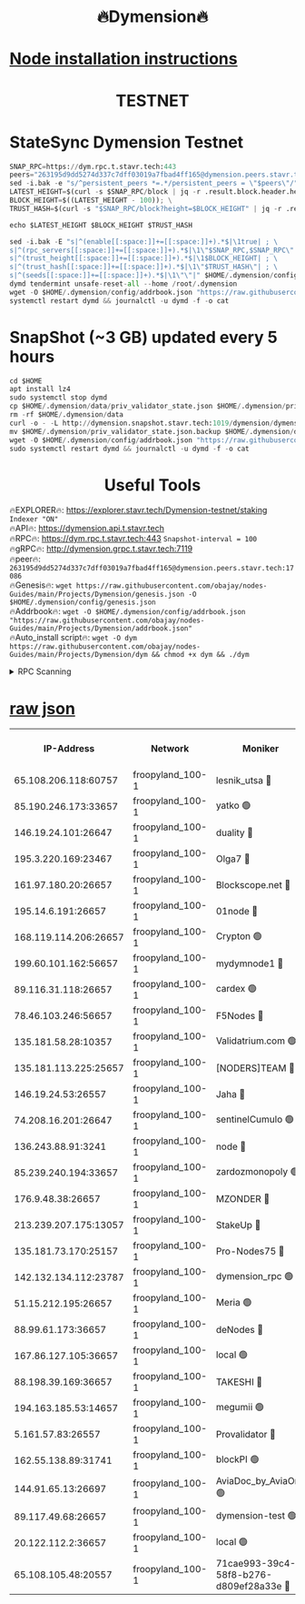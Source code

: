 <h1 align="center"> 🔥Dymension🔥</h1>

[Node installation instructions](https://github.com/obajay/nodes-Guides/tree/main/Projects/Dymension)
=

<h1 align="center"> TESTNET</h1>

# StateSync Dymension Testnet
```python
SNAP_RPC=https://dym.rpc.t.stavr.tech:443
peers="263195d9dd5274d337c7dff03019a7fbad4ff165@dymension.peers.stavr.tech:17086"
sed -i.bak -e "s/^persistent_peers *=.*/persistent_peers = \"$peers\"/" $HOME/.dymension/config/config.toml
LATEST_HEIGHT=$(curl -s $SNAP_RPC/block | jq -r .result.block.header.height); \
BLOCK_HEIGHT=$((LATEST_HEIGHT - 100)); \
TRUST_HASH=$(curl -s "$SNAP_RPC/block?height=$BLOCK_HEIGHT" | jq -r .result.block_id.hash)

echo $LATEST_HEIGHT $BLOCK_HEIGHT $TRUST_HASH

sed -i.bak -E "s|^(enable[[:space:]]+=[[:space:]]+).*$|\1true| ; \
s|^(rpc_servers[[:space:]]+=[[:space:]]+).*$|\1\"$SNAP_RPC,$SNAP_RPC\"| ; \
s|^(trust_height[[:space:]]+=[[:space:]]+).*$|\1$BLOCK_HEIGHT| ; \
s|^(trust_hash[[:space:]]+=[[:space:]]+).*$|\1\"$TRUST_HASH\"| ; \
s|^(seeds[[:space:]]+=[[:space:]]+).*$|\1\"\"|" $HOME/.dymension/config/config.toml
dymd tendermint unsafe-reset-all --home /root/.dymension
wget -O $HOME/.dymension/config/addrbook.json "https://raw.githubusercontent.com/obajay/nodes-Guides/main/Projects/Dymension/addrbook.json"
systemctl restart dymd && journalctl -u dymd -f -o cat

```
# SnapShot (~3 GB) updated every 5 hours
```python
cd $HOME
apt install lz4
sudo systemctl stop dymd
cp $HOME/.dymension/data/priv_validator_state.json $HOME/.dymension/priv_validator_state.json.backup
rm -rf $HOME/.dymension/data
curl -o - -L http://dymension.snapshot.stavr.tech:1019/dymension/dymension-snap.tar.lz4 | lz4 -c -d - | tar -x -C $HOME/.dymension --strip-components 2
mv $HOME/.dymension/priv_validator_state.json.backup $HOME/.dymension/data/priv_validator_state.json
wget -O $HOME/.dymension/config/addrbook.json "https://raw.githubusercontent.com/obajay/nodes-Guides/main/Projects/Dymension/addrbook.json"
sudo systemctl restart dymd && journalctl -u dymd -f -o cat
```

 <h1 align="center"> Useful Tools</h1>

🔥EXPLORER🔥:     https://explorer.stavr.tech/Dymension-testnet/staking        `Indexer "ON"` \
🔥API🔥:          https://dymension.api.t.stavr.tech \
🔥RPC🔥:          https://dym.rpc.t.stavr.tech:443                  `Snapshot-interval = 100` \
🔥gRPC🔥:         http://dymension.grpc.t.stavr.tech:7119 \
🔥peer🔥:         `263195d9dd5274d337c7dff03019a7fbad4ff165@dymension.peers.stavr.tech:17086` \
🔥Genesis🔥:     ```wget https://raw.githubusercontent.com/obajay/nodes-Guides/main/Projects/Dymension/genesis.json -O $HOME/.dymension/config/genesis.json``` \
🔥Addrbook🔥:    ```wget -O $HOME/.dymension/config/addrbook.json "https://raw.githubusercontent.com/obajay/nodes-Guides/main/Projects/Dymension/addrbook.json"``` \
🔥Auto_install script🔥: ```wget -O dym https://raw.githubusercontent.com/obajay/nodes-Guides/main/Projects/Dymension/dym && chmod +x dym && ./dym```

<details>
<summary>RPC Scanning</summary>

<h2 align="center"> We scan nodes in real time every 4 hours. And we provide the final result of RPC endpoints.
We cannot influence the operation of these nodes in any way. </h2>


```python
If Voting Power is higher than 0 --> then the Node is a validator of the network and may be subject to attack and be a potential threat to the chain.
```
```python
We marked such validators with a red symbol
```

</details>

[raw json](https://rpc-check.dymt.stavr.tech/dymt/rpc-dymt-result.json)
=


<table><tr><th>IP-Address</th><th>Network</th><th>Moniker</th><th>Latest Block Height</th><th>Earliest Block Height</th><th>Catching Up</th><th>Voting Power</th><th>Scan Time</th></tr><tr><td>65.108.206.118:60757</td><td>froopyland_100-1</td><td>lesnik_utsa 🔴</td><td>1497878</td><td>1</td><td>False</td><td>1</td><td>2023-12-01T01:02:28.254203411UTC</td></tr><tr><td>85.190.246.173:33657</td><td>froopyland_100-1</td><td>yatko 🟢</td><td>1497879</td><td>1</td><td>False</td><td>0</td><td>2023-12-01T01:02:38.176005508UTC</td></tr><tr><td>146.19.24.101:26647</td><td>froopyland_100-1</td><td>duality 🔴</td><td>1497880</td><td>1</td><td>False</td><td>1</td><td>2023-12-01T01:02:43.218569592UTC</td></tr><tr><td>195.3.220.169:23467</td><td>froopyland_100-1</td><td>Olga7 🔴</td><td>1497883</td><td>1</td><td>False</td><td>1</td><td>2023-12-01T01:02:58.068035182UTC</td></tr><tr><td>161.97.180.20:26657</td><td>froopyland_100-1</td><td>Blockscope.net 🔴</td><td>1497884</td><td>1</td><td>False</td><td>1</td><td>2023-12-01T01:03:02.983854406UTC</td></tr><tr><td>195.14.6.191:26657</td><td>froopyland_100-1</td><td>01node 🔴</td><td>1497884</td><td>1</td><td>False</td><td>1</td><td>2023-12-01T01:03:03.575239516UTC</td></tr><tr><td>168.119.114.206:26657</td><td>froopyland_100-1</td><td>Crypton 🟢</td><td>1497884</td><td>1</td><td>False</td><td>0</td><td>2023-12-01T01:03:03.846660722UTC</td></tr><tr><td>199.60.101.162:56657</td><td>froopyland_100-1</td><td>mydymnode1 🔴</td><td>1497878</td><td>106001</td><td>False</td><td>1</td><td>2023-12-01T01:02:28.964683718UTC</td></tr><tr><td>89.116.31.118:26657</td><td>froopyland_100-1</td><td>cardex 🟢</td><td>1497879</td><td>293001</td><td>False</td><td>0</td><td>2023-12-01T01:02:35.522305500UTC</td></tr><tr><td>78.46.103.246:56657</td><td>froopyland_100-1</td><td>F5Nodes 🔴</td><td>1497877</td><td>407001</td><td>False</td><td>1</td><td>2023-12-01T01:02:24.761609012UTC</td></tr><tr><td>135.181.58.28:10357</td><td>froopyland_100-1</td><td>Validatrium.com 🟢</td><td>1497881</td><td>591001</td><td>False</td><td>0</td><td>2023-12-01T01:02:50.081780340UTC</td></tr><tr><td>135.181.113.225:25657</td><td>froopyland_100-1</td><td>[NODERS]TEAM 🔴</td><td>1497881</td><td>737456</td><td>False</td><td>1</td><td>2023-12-01T01:02:50.511397875UTC</td></tr><tr><td>146.19.24.53:26557</td><td>froopyland_100-1</td><td>Jaha 🔴</td><td>1497881</td><td>737456</td><td>False</td><td>1</td><td>2023-12-01T01:02:50.926344576UTC</td></tr><tr><td>74.208.16.201:26647</td><td>froopyland_100-1</td><td>sentinelCumulo 🟢</td><td>1497875</td><td>820001</td><td>False</td><td>0</td><td>2023-12-01T01:02:12.851167482UTC</td></tr><tr><td>136.243.88.91:3241</td><td>froopyland_100-1</td><td>node 🔴</td><td>1497881</td><td>922548</td><td>False</td><td>1</td><td>2023-12-01T01:02:51.210247586UTC</td></tr><tr><td>85.239.240.194:33657</td><td>froopyland_100-1</td><td>zardozmonopoly 🟢</td><td>1497885</td><td>935165</td><td>False</td><td>0</td><td>2023-12-01T01:03:12.334120642UTC</td></tr><tr><td>176.9.48.38:26657</td><td>froopyland_100-1</td><td>MZONDER 🔴</td><td>1497883</td><td>1006001</td><td>False</td><td>1</td><td>2023-12-01T01:02:57.692518490UTC</td></tr><tr><td>213.239.207.175:13057</td><td>froopyland_100-1</td><td>StakeUp 🔴</td><td>1497884</td><td>1150548</td><td>False</td><td>1</td><td>2023-12-01T01:03:06.549475461UTC</td></tr><tr><td>135.181.73.170:25157</td><td>froopyland_100-1</td><td>Pro-Nodes75 🔴</td><td>1497877</td><td>1197877</td><td>False</td><td>1</td><td>2023-12-01T01:02:25.843340513UTC</td></tr><tr><td>142.132.134.112:23787</td><td>froopyland_100-1</td><td>dymension_rpc 🟢</td><td>1497880</td><td>1197880</td><td>False</td><td>0</td><td>2023-12-01T01:02:40.474621947UTC</td></tr><tr><td>51.15.212.195:26657</td><td>froopyland_100-1</td><td>Meria 🟢</td><td>1497874</td><td>1238063</td><td>False</td><td>0</td><td>2023-12-01T01:02:09.091976905UTC</td></tr><tr><td>88.99.61.173:36657</td><td>froopyland_100-1</td><td>deNodes 🔴</td><td>1497881</td><td>1294839</td><td>False</td><td>1</td><td>2023-12-01T01:02:49.658117716UTC</td></tr><tr><td>167.86.127.105:36657</td><td>froopyland_100-1</td><td>local 🟢</td><td>1497883</td><td>1318001</td><td>False</td><td>0</td><td>2023-12-01T01:03:00.518283134UTC</td></tr><tr><td>88.198.39.169:36657</td><td>froopyland_100-1</td><td>TAKESHI 🔴</td><td>1497875</td><td>1330001</td><td>False</td><td>1</td><td>2023-12-01T01:02:13.095500109UTC</td></tr><tr><td>194.163.185.53:14657</td><td>froopyland_100-1</td><td>megumii 🟢</td><td>1497877</td><td>1390788</td><td>False</td><td>0</td><td>2023-12-01T01:02:25.494374899UTC</td></tr><tr><td>5.161.57.83:26557</td><td>froopyland_100-1</td><td>Provalidator 🔴</td><td>1497874</td><td>1414689</td><td>False</td><td>1</td><td>2023-12-01T01:02:09.881765962UTC</td></tr><tr><td>162.55.138.89:31741</td><td>froopyland_100-1</td><td>blockPI 🟢</td><td>1497884</td><td>1435053</td><td>False</td><td>0</td><td>2023-12-01T01:03:03.226460001UTC</td></tr><tr><td>144.91.65.13:26697</td><td>froopyland_100-1</td><td>AviaDoc_by_AviaOne 🟢</td><td>1497876</td><td>1462001</td><td>False</td><td>0</td><td>2023-12-01T01:02:25.120538331UTC</td></tr><tr><td>89.117.49.68:26657</td><td>froopyland_100-1</td><td>dymension-test 🟢</td><td>1497884</td><td>1473622</td><td>False</td><td>0</td><td>2023-12-01T01:03:04.231040624UTC</td></tr><tr><td>20.122.112.2:36657</td><td>froopyland_100-1</td><td>local 🟢</td><td>1497876</td><td>1479282</td><td>False</td><td>0</td><td>2023-12-01T01:02:17.880832697UTC</td></tr><tr><td>65.108.105.48:20557</td><td>froopyland_100-1</td><td>71cae993-39c4-58f8-b276-d809ef28a33e 🔴</td><td>1497880</td><td>1490001</td><td>False</td><td>1</td><td>2023-12-01T01:02:40.806652305UTC</td></tr></table>
